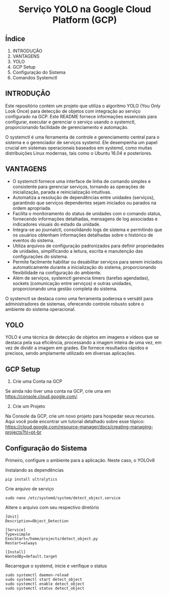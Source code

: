 <h1 align="center"> Serviço YOLO na Google Cloud Platform (GCP) </h1>

## Índice

1. INTRODUÇÃO
2. VANTAGENS
3. YOLO
4. GCP Setup
5. Configuração do Sistema
6. Comandos Systemctl

## INTRODUÇÃO

Este repositório contém um projeto que utiliza o algoritmo YOLO (You Only Look Once) para detecção de objetos com integração ao serviço configurado na GCP. Este README fornece informações essenciais para configurar, executar e gerenciar o serviço usando o systemctl, proporcionando facilidade de gerenciamento e automação.

O systemctl é uma ferramenta de controle e gerenciamento central para o sistema e o gerenciador de serviços systemd. Ele desempenha um papel crucial em sistemas operacionais baseados em systemd, como muitas distribuições Linux modernas, tais como o Ubuntu 16.04 e posteriores.

## VANTAGENS
	
  - O systemctl fornece uma interface de linha de comando simples e consistente para gerenciar serviços, tornando as operações de inicialização, parada e reinicialização intuitivas.
  - Automatiza a resolução de dependências entre unidades (serviços), garantindo que serviços dependentes sejam iniciados ou parados na ordem apropriada.
  - Facilita o monitoramento do status de unidades com o comando status, fornecendo informações detalhadas, mensagens de log associadas e indicadores visuais do estado da unidade.
  - Integra-se ao journalctl, consolidando logs de sistema e permitindo que os usuários obtenham informações detalhadas sobre o histórico de eventos do sistema.
  - Utiliza arquivos de configuração padronizados para definir propriedades de unidades, simplificando a leitura, escrita e manutenção das configurações do sistema.
  - Permite facilmente habilitar ou desabilitar serviços para serem iniciados automaticamente durante a inicialização do sistema, proporcionando flexibilidade na configuração do ambiente.
  - Além de serviços, systemctl gerencia timers (tarefas agendadas), sockets (comunicação entre serviços) e outras unidades, proporcionando uma gestão completa do sistema.

O systemctl se destaca como uma ferramenta poderosa e versátil para administradores de sistemas, oferecendo controle robusto sobre o ambiente do sistema operacional.


## YOLO

YOLO é uma técnica de detecção de objetos em imagens e vídeos que se destaca pela sua eficiência, processando a imagem inteira de uma vez, em vez de dividir a imagem em grades. Ele fornece resultados rápidos e precisos, sendo amplamente utilizado em diversas aplicações.

## GCP Setup

1. Crie uma Conta na GCP

Se ainda não tiver uma conta na GCP, crie uma em https://console.cloud.google.com/.

2. Crie um Projeto

Na Console da GCP, crie um novo projeto para hospedar seus recursos.
Aqui você pode encontrar um tutorial detalhado sobre esse tópico: https://cloud.google.com/resource-manager/docs/creating-managing-projects?hl=pt-br

## Configuração do Sistema

Primeiro, configure o ambiente para a aplicação. Neste caso, o YOLOv8

Instalando as dependências
```
pip install ultralytics
```

Crie arquivo de serviço
```
sudo nano /etc/systemd/system/detect_object.service
```

Altere o arquivo com seu respectivo diretório
```
[Unit]
Description=Object_Detection

[Service]
Type=simple
ExecStart=/home/projects/detect_object.py
Restart=always

[Install]
WantedBy=default.target
```

Recarregue o systemd, inicie e verifique o status
```
sudo systemctl daemon-reload
sudo systemctl start detect_object
sudo systemctl enable detect_object
sudo systemctl status detect_object
```
